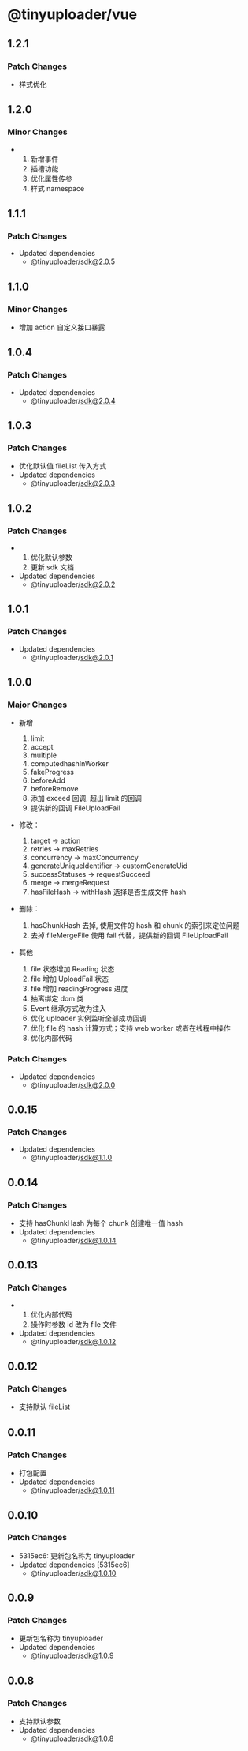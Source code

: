 # @tinyuploader/vue

## 1.2.1

### Patch Changes

- 样式优化

## 1.2.0

### Minor Changes

- 1. 新增事件
  2. 插槽功能
  3. 优化属性传参
  4. 样式 namespace

## 1.1.1

### Patch Changes

- Updated dependencies
  - @tinyuploader/sdk@2.0.5

## 1.1.0

### Minor Changes

- 增加 action 自定义接口暴露

## 1.0.4

### Patch Changes

- Updated dependencies
  - @tinyuploader/sdk@2.0.4

## 1.0.3

### Patch Changes

- 优化默认值 fileList 传入方式
- Updated dependencies
  - @tinyuploader/sdk@2.0.3

## 1.0.2

### Patch Changes

- 1. 优化默认参数
  2. 更新 sdk 文档
- Updated dependencies
  - @tinyuploader/sdk@2.0.2

## 1.0.1

### Patch Changes

- Updated dependencies
  - @tinyuploader/sdk@2.0.1

## 1.0.0

### Major Changes

- 新增

  1. limit
  2. accept
  3. multiple
  4. computedhashInWorker
  5. fakeProgress
  6. beforeAdd
  7. beforeRemove
  8. 添加 exceed 回调, 超出 limit 的回调
  9. 提供新的回调 FileUploadFail

- 修改：

  1. target -> action
  2. retries -> maxRetries
  3. concurrency -> maxConcurrency
  4. generateUniqueIdentifier -> customGenerateUid
  5. successStatuses -> requestSucceed
  6. merge -> mergeRequest
  7. hasFileHash -> withHash 选择是否生成文件 hash

- 删除：

  1. hasChunkHash 去掉, 使用文件的 hash 和 chunk 的索引来定位问题
  2. 去掉 fileMergeFile 使用 fail 代替，提供新的回调 FileUploadFail

- 其他

  1. file 状态增加 Reading 状态
  2. file 增加 UploadFail 状态
  3. file 增加 readingProgress 进度
  4. 抽离绑定 dom 类
  5. Event 继承方式改为注入
  6. 优化 uploader 实例监听全部成功回调
  7. 优化 file 的 hash 计算方式；支持 web worker 或者在线程中操作
  8. 优化内部代码

### Patch Changes

- Updated dependencies
  - @tinyuploader/sdk@2.0.0

## 0.0.15

### Patch Changes

- Updated dependencies
  - @tinyuploader/sdk@1.1.0

## 0.0.14

### Patch Changes

- 支持 hasChunkHash 为每个 chunk 创建唯一值 hash
- Updated dependencies
  - @tinyuploader/sdk@1.0.14

## 0.0.13

### Patch Changes

- 1. 优化内部代码
  2. 操作时参数 id 改为 file 文件
- Updated dependencies
  - @tinyuploader/sdk@1.0.12

## 0.0.12

### Patch Changes

- 支持默认 fileList

## 0.0.11

### Patch Changes

- 打包配置
- Updated dependencies
  - @tinyuploader/sdk@1.0.11

## 0.0.10

### Patch Changes

- 5315ec6: 更新包名称为 tinyuploader
- Updated dependencies [5315ec6]
  - @tinyuploader/sdk@1.0.10

## 0.0.9

### Patch Changes

- 更新包名称为 tinyuploader
- Updated dependencies
  - @tinyuploader/sdk@1.0.9

## 0.0.8

### Patch Changes

- 支持默认参数
- Updated dependencies
  - @tinyuploader/sdk@1.0.8
